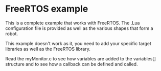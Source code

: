 # FreeRTOS example

This is a complete example that works with FreeRTOS. The .Lua configuration file is provided as well as the various shapes that form a robot.

This example doesn't work as it, you need to add your specific target libraries as well as the FreeRTOS library.

Read the myMonitor.c to see how variables are added to the variables[] structure and to see how a callback can be defined and called.
